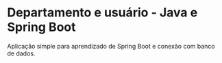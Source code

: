 # Departamento e usuário - Java e Spring Boot
Aplicação simple para aprendizado de Spring Boot e conexão com banco de dados. 
